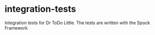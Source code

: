 # integration-tests
Integration tests for Dr ToDo Little. The tests are written with the Spock Framework
